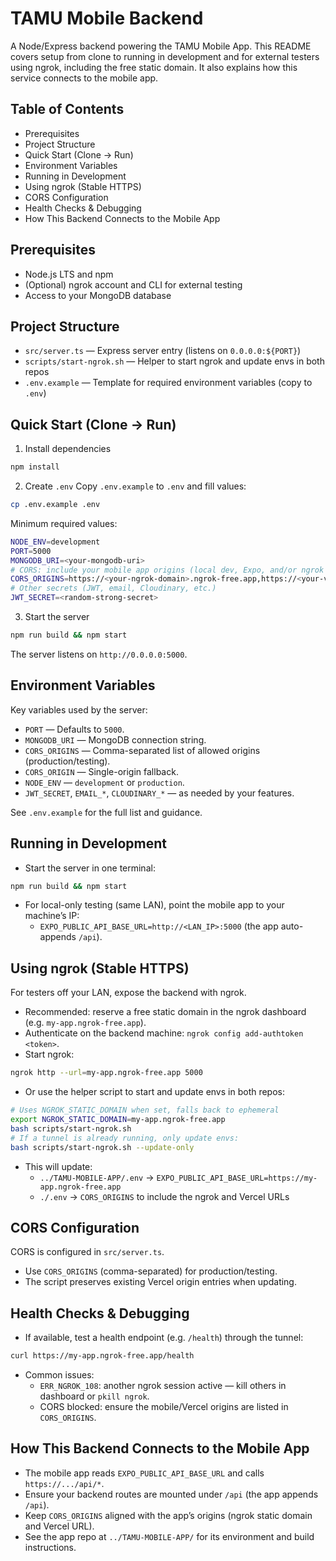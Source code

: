 # TAMU Mobile Backend

A Node/Express backend powering the TAMU Mobile App. This README covers setup from clone to running in development and for external testers using ngrok, including the free static domain. It also explains how this service connects to the mobile app.

## Table of Contents
- Prerequisites
- Project Structure
- Quick Start (Clone → Run)
- Environment Variables
- Running in Development
- Using ngrok (Stable HTTPS)
- CORS Configuration
- Health Checks & Debugging
- How This Backend Connects to the Mobile App

## Prerequisites
- Node.js LTS and npm
- (Optional) ngrok account and CLI for external testing
- Access to your MongoDB database

## Project Structure
- `src/server.ts` — Express server entry (listens on `0.0.0.0:${PORT}`)
- `scripts/start-ngrok.sh` — Helper to start ngrok and update envs in both repos
- `.env.example` — Template for required environment variables (copy to `.env`)

## Quick Start (Clone → Run)
1) Install dependencies
```bash
npm install
```

2) Create `.env`
Copy `.env.example` to `.env` and fill values:
```bash
cp .env.example .env
```

Minimum required values:
```bash
NODE_ENV=development
PORT=5000
MONGODB_URI=<your-mongodb-uri>
# CORS: include your mobile app origins (local dev, Expo, and/or ngrok & Vercel)
CORS_ORIGINS=https://<your-ngrok-domain>.ngrok-free.app,https://<your-vercel-app>.vercel.app
# Other secrets (JWT, email, Cloudinary, etc.)
JWT_SECRET=<random-strong-secret>
```

3) Start the server
```bash
npm run build && npm start
```
The server listens on `http://0.0.0.0:5000`.

## Environment Variables
Key variables used by the server:
- `PORT` — Defaults to `5000`.
- `MONGODB_URI` — MongoDB connection string.
- `CORS_ORIGINS` — Comma-separated list of allowed origins (production/testing).
- `CORS_ORIGIN` — Single-origin fallback.
- `NODE_ENV` — `development` or `production`.
- `JWT_SECRET`, `EMAIL_*`, `CLOUDINARY_*` — as needed by your features.

See `.env.example` for the full list and guidance.

## Running in Development
- Start the server in one terminal:
```bash
npm run build && npm start
```
- For local-only testing (same LAN), point the mobile app to your machine’s IP:
  - `EXPO_PUBLIC_API_BASE_URL=http://<LAN_IP>:5000` (the app auto-appends `/api`).

## Using ngrok (Stable HTTPS)
For testers off your LAN, expose the backend with ngrok.

- Recommended: reserve a free static domain in the ngrok dashboard (e.g. `my-app.ngrok-free.app`).
- Authenticate on the backend machine: `ngrok config add-authtoken <token>`.
- Start ngrok:
```bash
ngrok http --url=my-app.ngrok-free.app 5000
```
- Or use the helper script to start and update envs in both repos:
```bash
# Uses NGROK_STATIC_DOMAIN when set, falls back to ephemeral
export NGROK_STATIC_DOMAIN=my-app.ngrok-free.app
bash scripts/start-ngrok.sh
# If a tunnel is already running, only update envs:
bash scripts/start-ngrok.sh --update-only
```
- This will update:
  - `../TAMU-MOBILE-APP/.env` → `EXPO_PUBLIC_API_BASE_URL=https://my-app.ngrok-free.app`
  - `./.env` → `CORS_ORIGINS` to include the ngrok and Vercel URLs

## CORS Configuration
CORS is configured in `src/server.ts`.
- Use `CORS_ORIGINS` (comma-separated) for production/testing.
- The script preserves existing Vercel origin entries when updating.

## Health Checks & Debugging
- If available, test a health endpoint (e.g. `/health`) through the tunnel:
```bash
curl https://my-app.ngrok-free.app/health
```
- Common issues:
  - `ERR_NGROK_108`: another ngrok session active — kill others in dashboard or `pkill ngrok`.
  - CORS blocked: ensure the mobile/Vercel origins are listed in `CORS_ORIGINS`.

## How This Backend Connects to the Mobile App
- The mobile app reads `EXPO_PUBLIC_API_BASE_URL` and calls `https://.../api/*`.
- Ensure your backend routes are mounted under `/api` (the app appends `/api`).
- Keep `CORS_ORIGINS` aligned with the app’s origins (ngrok static domain and Vercel URL).
- See the app repo at `../TAMU-MOBILE-APP/` for its environment and build instructions.
